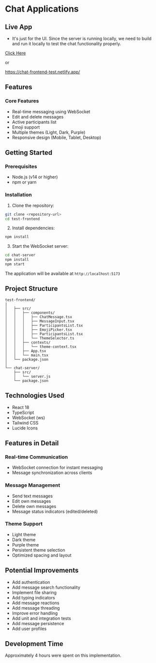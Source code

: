 
# Chat Applications


## Live App

- It's just for the UI. Since the server is running locally, we need to build and run it locally to test the chat functionality properly.

[Click Here](https://chat-frontend-test.netlify.app//)

or

https://chat-frontend-test.netlify.app/

## Features

### Core Features
- Real-time messaging using WebSocket
- Edit and delete messages
- Active participants list
- Emoji support
- Multiple themes (Light, Dark, Purple)
- Responsive design (Mobile, Tablet, Desktop)


## Getting Started

### Prerequisites
- Node.js (v14 or higher)
- npm or yarn

### Installation

1. Clone the repository:
```bash
git clone <repository-url>
cd test-frontend
```

2. Install dependencies:
```bash
npm install
```

3. Start the WebSocket server:
```bash
cd chat-server
npm install
npm start
```


The application will be available at `http://localhost:5173`

## Project Structure

```
test-frontend/
|
│   ├── src/
│   │   ├── components/
│   │   │   ├── ChatMessage.tsx
│   │   │   ├── MessageInput.tsx
│   │   │   ├── ParticipantsList.tsx
│   │   │   ├── EmojiPicker.tsx
│   │   │   ├── ParticipantsList.tsx
│   │   │   └── ThemeSelector.ts
│   │   ├── contexts/
│   │   │   └── theme-context.tsx
│   │   ├── App.tsx
│   │   └── main.tsx
│   └── package.json
│
└── chat-server/
    ├── src/
    │   └── server.js
    └── package.json
```

## Technologies Used

- React 18
- TypeScript
- WebSocket (ws)
- Tailwind CSS
- Lucide Icons

## Features in Detail

### Real-time Communication
- WebSocket connection for instant messaging
- Message synchronization across clients

### Message Management
- Send text messages
- Edit own messages
- Delete own messages
- Message status indicators (edited/deleted)

### Theme Support
- Light theme
- Dark theme
- Purple theme
- Persistent theme selection
- Optimized spacing and layout


## Potential Improvements

- Add authentication
- Add message search functionality
- Implement file sharing
- Add typing indicators
- Add message reactions
- Add message threading
- Improve error handling
- Add unit and integration tests
- Add message persistence
- Add user profiles

## Development Time

Approximately 4 hours were spent on this implementation.
